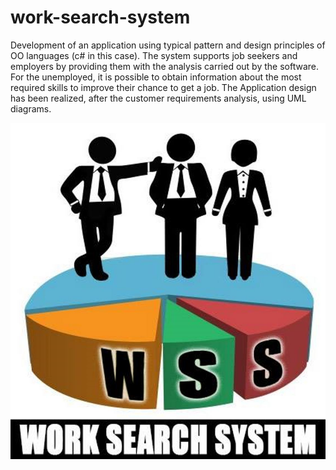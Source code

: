 # work-search-system
Development of an application using typical pattern and design principles of OO languages (c# in this case). The system supports job seekers and employers by providing them with the analysis carried out by the software. For the unemployed, it is possible to obtain information about the most required skills to improve their chance to get a job. The Application design has been realized, after the customer requirements analysis, using UML diagrams.

![Cannot visualize the img](./wws.JPG)
